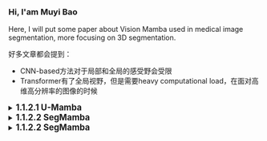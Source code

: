 ### Hi, I'am Muyi Bao

Here, I will put some paper about Vision Mamba used in medical image segmentation, more focusing on 3D segmentation.

好多文章都会提到：
- CNN-based方法对于局部和全局的感受野会受限
- Transformer有了全局视野，但是需要heavy computational load，在面对高维高分辨率的图像的时候

<details>        <!-------------------------------------------------------------------   1.1.2.1  U-Mamba   ---------------------------------------------------------------------------->
   <summary>
   <b style="font-size: larger;">1.1.2.1 U-Mamba </b>         
   </summary>   
    
   The Paper: [U-Mamba: Enhancing Long-range Dependency for Biomedical Image Segmentation](https://arxiv.org/pdf/2401.04722)

贡献：

- 整体架构使用的是U-Net的架构，应该是作为第一篇基于Mamba的U-net的分割模型，手快就是好
- 使用了nnUnet的架构，可以自动适应数据集
- Mamba block稍微改动了一下，如图Fig.1里面的样子
    - x = x + LeakyRelu(Conv(x))    [B,C,H,W,D] 
    - x = LayerNorm(Flatten(x))     [B,L,C], L = C * H * W
    - x = SiLU(linear(x)) * SSM(SiLU(1D Conv(Linear(x))))    [B,L,C]
    - x = Linear(x)    [B,L,C]
    - x = Reshape(x)    [B,C,H,W,D]
- decodder是CNN-based的
  

<img src="https://github.com/BaoBao0926/Paper_reading/blob/main/Image/1.Mamba/1.1%20VisionMamba/1.1.2%20Segmentation%20in%20medical%20image/U-Mamba.png" alt="Model" style="width: 600px; height: auto;"/>

使用的数据集：

    - MICCAI 2022 FLARE Challenge
    
    - MICCAI 2022 AMOS Challenge
    
    - MICCAI 2017 EndoVis Challenge
    
    - NuerIPS 2022 Cell Segmentation Challenge

   <br />

</details>

<details>    <!---------------------------------------------------------------------------------    1.1.2.2 SegMamba  --------------------------------------------------------- -->
   <summary>
   <b style="font-size: larger;">1.1.2.2 SegMamba </b>       
   </summary>   
    
   The Paper: [SegMamba: Long-range Sequential Modeling Mamba For 3D Medical Image Segmentation](https://arxiv.org/pdf/2401.13560)

贡献：

- 整体架构使用的是U-Net的架构
- 第一层是Stem Convolutional Network, kernal size of 7 * 7 * 7, padding of 3 * 3 * 3 and stride of 2 * 2 * 2。在文章第一段提到，有一些工作为了提取large range information form 高分辨率3D图像，在一开始就会使用特别大的卷积核来促进感受野
- Mamba block改成了TSMamba Block，如图Fig.2里面的样子，里面涉及了一些模块
    - input x is [C,D,H,W]
    - x = GSC(x) = x + Conv3d_333(Conv3d_333(x) * Conv3d_111(X)), 每一个卷积都代表着 Norm->Conv3D->Nonlinear
       - 这个GSC(gated spatial convolution)，门控空间卷积模块，理论上可以增强在ToM之前空间维度上的特征表示
    - x = x + LayerNorm(ToM(x))
        - ToM(x)为Mamba模块，其中有三个方向，如Fig.3b所示，forward，reverse和inter-wise，这个inter-wise代表的是竖着的
        - ToM(x) = Mamba(x_forward) + Mamba(x_reverse) + Mamba(z_inter-slice)
    - x = x + MLP(LayerNorm(x))
- decoder是CNN-based的
  

<img src="https://github.com/BaoBao0926/Paper_reading/blob/main/Image/1.Mamba/1.1%20VisionMamba/1.1.2%20Segmentation%20in%20medical%20image/SegMamba.png" alt="Model" style="width: 800px; height: auto;"/>

使用的数据集：

    - CRC-500: 文章提的
    
    - BraTS2023 Dataset

    - AIIB2023 Dataset

   <br />

</details>


<details>    <!---------------------------------------------------------------------------------    1.1.2.2 SegMamba  --------------------------------------------------------- -->
   <summary>
   <b style="font-size: larger;">1.1.2.2 SegMamba </b>       
   </summary>   
    
   The Paper: [SegMamba: Long-range Sequential Modeling Mamba For 3D Medical Image Segmentation](https://arxiv.org/pdf/2401.13560)

贡献：

- 整体架构使用的是U-Net的架构
- Mamba block改成了TSMamba Block，如图Fig.2里面的样子，里面涉及了一些模块
    - input x is [C,D,H,W]
    - x = GSC(x) = x + Conv3d_333(Conv3d_333(x) * Conv3d_111(X)), 每一个卷积都代表着 Norm->Conv3D->Nonlinear
    - x = x + LayerNorm(ToM(x))
        - ToM(x)为Mamba模块，其中有三个方向，如Fig.3b所示，forward，reverse和inter-wise，这个inter-wise代表的是竖着的
    - x = x + MLP(LayerNorm(x))
  

<img src="https://github.com/BaoBao0926/Paper_reading/blob/main/Image/1.Mamba/1.1%20VisionMamba/1.1.2%20Segmentation%20in%20medical%20image/SegMamba.png" alt="Model" style="width: 600px; height: auto;"/>

使用的数据集：

    - CRC-500: 文章提的
    
    - BraTS2023 Dataset

    - AIIB2023 Dataset

   <br />

</details>
































